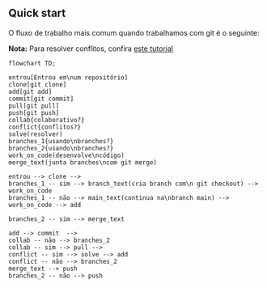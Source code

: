 ## Quick start

O fluxo de trabalho mais comum quando trabalhamos com git é o seguinte:

**Nota:** Para resolver conflitos, confira [este tutorial](resolvendo_conflitos.md)


```mermaid
flowchart TD; 

entrou[Entrou em\num repositório]
clone[git clone]
add[git add]
commit[git commit]
pull[git pull]
push[git push]
collab{colaborativo?}
conflict{conflitos?}
solve(resolver)
branches_1{usando\nbranches?}
branches_2{usando\nbranches?}
work_on_code(desenvolve\ncódigo)
merge_text(junta branches\ncom git merge)

entrou --> clone --> 
branches_1 -- sim --> branch_text(cria branch com\n git checkout) --> work_on_code
branches_1 -- não --> main_text(continua na\nbranch main) --> work_on_code --> add

branches_2 -- sim --> merge_text

add --> commit  --> 
collab -- não --> branches_2  
collab -- sim --> pull --> 
conflict -- sim --> solve --> add
conflict -- não --> branches_2
merge_text --> push 
branches_2 -- não --> push
```

